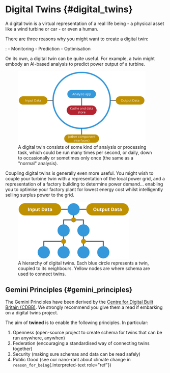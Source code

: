 # Digital Twins {#digital_twins}

A digital twin is a virtual representation of a real life being - a
physical asset like a wind turbine or car - or even a human.

There are three reasons why you might want to create a digital twin:

: - Monitoring - Prediction - Optimisation

On its own, a digital twin can be quite useful. For example, a twin
might embody an AI-based analysis to predict power output of a turbine.

<figure class="align-center">
<img src="../../images/digital_twin_component_basic.svg" width="400"
alt="../images/digital_twin_component_basic.svg" />
<figcaption>A digital twin consists of some kind of analysis or
processing task, which could be run many times per second, or daily,
down to occasionally or sometimes only once (the same as a "normal"
analysis).</figcaption>
</figure>

Coupling digital twins is generally even more useful. You might wish to
couple your turbine twin with a representation of the local power grid,
and a representation of a factory building to determine power demand\...
enabling you to optimise your factory plant for lowest energy cost
whilst intelligently selling surplus power to the grid.

<figure class="align-center">
<img src="../../images/digital_twin_hierarchy.svg" width="350"
alt="../images/digital_twin_hierarchy.svg" />
<figcaption>A hierarchy of digital twins. Each blue circle represents a
twin, coupled to its neighbours. Yellow nodes are where schema are used
to connect twins.</figcaption>
</figure>

## Gemini Principles {#gemini_principles}

The Gemini Principles have been derived by the [Centre for Digital Built
Britain
(CDBB)](https://www.cdbb.cam.ac.uk/system/files/documents/TheGeminiPrinciples.pdf).
We strongly recommend you give them a read if embarking on a digital
twins project.

The aim of **twined** is to enable the following principles. In
particular:

1.  Openness (open-source project to create schema for twins that can be
    run anywhere, anywhen)
2.  Federation (encouraging a standardised way of connecting twins
    together)
3.  Security (making sure schemas and data can be read safely)
4.  Public Good (see our nano-rant about climate change in
    `reason_for_being`{.interpreted-text role="ref"})
